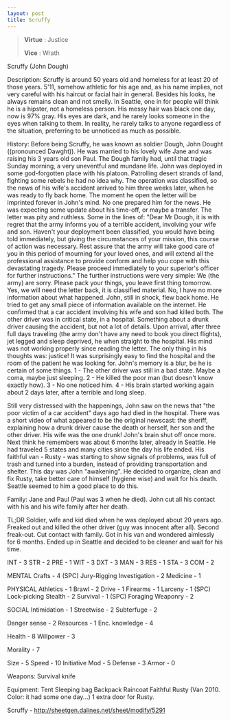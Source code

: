```yaml
---
layout: post
title: Scruffy
---
```


> **Virtue** : Justice
>
> **Vice** : Wrath

Scruffy (John Dough)

Description:
Scruffy is around 50 years old and homeless for at least 20 of those years. 5'11, somehow athletic for his age and, as his name implies, not very careful with his haircut or facial hair in general. Besides his looks, he always remains clean and not smelly. In Seattle, one in for people will think he is a hipster, not a homeless person. His messy hair was black one day, now is 97% gray. His eyes are dark, and he rarely looks someone in the eyes when talking to them. In reality, he rarely talks to anyone regardless of the situation, preferring to be unnoticed as much as possible.

History:
Before being Scruffy, he was known as soldier Dough, John Dought ((pronounced Dawght)). He was married to his lovely wife Jane and was raising his 3 years old son Paul. The Dough family had, until that tragic Sunday morning, a very uneventful and mundane life. John was deployed in some god-forgotten place with his platoon. Patrolling desert strands of land, fighting some rebels he had no idea why. The operation was classified, so the news of his wife's accident arrived to him three weeks later, when he was ready to fly back home.
The moment he open the letter will be imprinted forever in John's mind. No one prepared him for the news. He was expecting some update about his time-off, or maybe a transfer. The letter was pity and ruthless. Some in the lines of:
"Dear Mr Dough, it is with regret that the army informs you of a terrible accident, involving your wife and son. Haven't your deployment been classified, you would have being told immediately, but giving the circumstances of your mission, this course of action was necessary.
Rest assure that the army will take good care of you in this period of mourning for your loved ones, and will extend all the professional assistance to provide conform and help you cope with this devastating tragedy.
Please proceed immediately to your superior's officer for further instructions."
The further instructions were very simple: We (the army) are sorry. Please pack your things, you leave first thing tomorrow. Yes, we will need the letter back, it is classified material. No, I have no more information about what happened.
John, still in shock, flew back home. He tried to get any small piece of information available on the internet. He confirmed that a car accident involving his wife and son had killed both. The other driver was in critical state, in a hospital. Something about a drunk driver causing the accident, but not a lot of details.
Upon arrival, after three full days traveling (the army don't have any need to book you direct flights), jet legged and sleep deprived, he when straight to the hospital. His mind was not working properly since reading the letter. The only thing in his thoughts was: justice! It was surprisingly easy to find the hospital and the room of the patient he was looking for. John's memory is a blur, be he is certain of some things.
1 - The other driver was still in a bad state. Maybe a coma, maybe just sleeping.
2 - He killed the poor man (but doesn't know exactly how).
3 - No one noticed him.
4 - His brain started working again about 2 days later, after a terrible and long sleep.

Still very distressed with the happenings, John saw on the news that "the poor victim of a car accident" days ago had died in the hospital. There was a short video of what appeared to be the original newscast: the sheriff, explaining how a drunk driver cause the death or herself, her son and the other driver. His wife was the one drunk!
John's brain shut off once more.
Next think he remembers was about 6 months later, already in Seattle. He had traveled 5 states and many cities since the day his life ended. His faithful van - Rusty - was starting to show signals of problems, was full of trash and turned into a burden, instead of providing transportation and shelter. This day was John "awakening". He decided to organize, clean and fix Rusty, take better care of himself (hygiene wise) and wait for his death. Seattle seemed to him a good place to do this.
 
Family:
Jane and Paul (Paul was 3 when he died).
John cut all his contact with his and his wife family after her death.

TL;DR
Soldier, wife and kid died when he was deployed about 20 years ago. Freaked out and killed the other driver (guy was innocent after all). Second freak-out. Cut contact with family. Got in his van and wondered aimlessly for 6 months. Ended up in Seattle and decided to be cleaner and wait for his time.



INT - 3 STR - 2 PRE - 1
WIT - 3 DXT - 3 MAN - 3
RES - 1 STA - 3 COM - 2

MENTAL
Crafts - 4
(SPC) Jury-Rigging
Investigation - 2
Medicine - 1

PHYSICAL
Athletics - 1
Brawl - 2
Drive - 1
Firearms - 1
Larceny - 1
(SPC) Lock-picking
Stealth - 2
Survival - 1
(SPC) Foraging
Weaponry - 2

SOCIAL
Intimidation - 1
Streetwise - 2
Subterfuge - 2

Danger sense - 2
Resources - 1
Enc. knowledge - 4

Health - 8
Willpower - 3

Morality - 7

Size - 5
Speed - 10
Initiative Mod - 5
Defense - 3
Armor - 0

Weapons:
Survival knife

Equipment:
Tent
Sleeping bag
Backpack
Raincoat
Faithful Rusty (Van 2010. Color: it had some one day...)
1 extra door for Rusty.

Scruffy - http://sheetgen.dalines.net/sheet/modify/5291